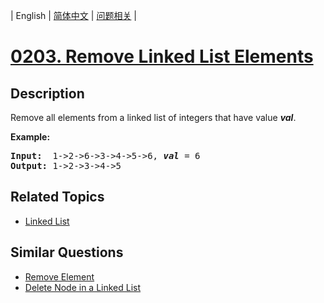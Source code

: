 
| English | [简体中文](README.md) | [问题相关](QUESTION.md) |
# [0203. Remove Linked List Elements](https://leetcode-cn.com/problems/remove-linked-list-elements/)
## Description
<p>Remove all elements from a linked list of integers that have value <b><i>val</i></b>.</p>

<p><b>Example:</b></p>

<pre>
<b>Input:</b>  1-&gt;2-&gt;6-&gt;3-&gt;4-&gt;5-&gt;6, <em><b>val</b></em> = 6
<b>Output:</b> 1-&gt;2-&gt;3-&gt;4-&gt;5
</pre>

## Related Topics
- [Linked List](https://leetcode-cn.com/tag/linked-list)
## Similar Questions
- [Remove Element](../0027/README_EN.md)
- [Delete Node in a Linked List](../0237/README_EN.md)
